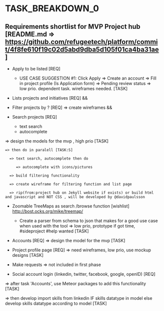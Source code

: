 
# TASK_BREAKDOWN_0

## Requirements shortlist for MVP Project hub [README.md => https://github.com/refugeetech/platform/commit/4f8fe610f19c02d5abd9dba5d105f01ca4ba31ae]
* Apply to be listed [REQ]
    * USE CASE SUGGESTION #1: Click Apply => Create an account => Fill in project profile (Is Application form) => Pending review status
=> low prio. dependent task. wireframes needed. [TASK]

* Lists projects and initiatives [REQ]
&&
* Filter projects by ? [REQ] => create wireframes
&&
* Search projects [REQ]
    * text search
    * autocomplete

=> design the models for the mvp , high prio [TASK]

    => then do in paralell [TASK:S]
    
      => text search, autocomplete then do
    
         => autocomplete with icons/pictures
      
      => build filtering functionality
      
      => create wireframe for filtering function and list page
      
      => rip(from:project hub on Jekyll website if exists) or build html and javascript and NOT CSS , will be developed by @davidpaulsson

  * Zoomable TreeMaps as search /browse function [wishlist] http://bost.ocks.org/mike/treemap/
      * Create a parser from schema to json that makes for a good use case when used with the tool
=> low prio, prototype if got time, #sideproject #help wanted [TASK]

* Accounts [REQ]
=> design the model for the mvp [TASK]

* Project profile page [REQ]
=> need wireframes, low prio, use mockup designs [TASK]

* Make requests
=> not included in first phase

* Social account login (linkedin, twitter, facebook, google, openID) [REQ]

=> after task 'Accounts', use Meteor packages to add this functionality [TASK]

=> then develop import skills from linkedin IF skills datatype in model else develop skills datatype according to model [TASK]

